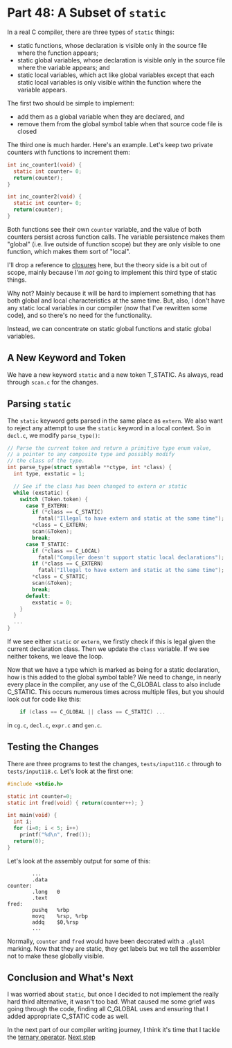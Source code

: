 # Part 48: A Subset of `static`

In a real C compiler, there are three types of `static` things:

 + static functions, whose declaration is visible only in the source
   file where the function appears;
 + static global variables, whose declaration is visible only in the source
   file where the variable appears; and
 + static local variables, which act like global variables except that
   each static local variables is only visible within the function
   where the variable appears.

The first two should be simple to implement:

  + add them as a global variable when they are declared, and
  + remove them from the global symbol table when that source code
    file is closed

The third one is much harder. Here's an example. Let's keep two private counters
with functions to increment them:

```c
int inc_counter1(void) {
  static int counter= 0;
  return(counter);
}

int inc_counter2(void) {
  static int counter= 0;
  return(counter);
}

```

Both functions see their own `counter` variable, and the value of both
counters persist across function calls. The variable persistence makes
them "global" (i.e. live outside of function scope) but they are only
visible to one function, which makes them sort of "local".

I'll drop a reference to
[closures](https://en.wikipedia.org/wiki/Closure_(computer_programming))
here, but the theory side is a bit out of scope, mainly because I'm
*not* going to implement this third type of static things.

Why not? Mainly because it will be hard to implement something that
has both global and local characteristics at the same time. But, also,
I don't have any static local variables in our compiler (now that I've
rewritten some code), and so there's no need for the functionality.

Instead, we can concentrate on static global functions and static global
variables.

## A New Keyword and Token

We have a new keyword `static` and a new token T_STATIC. As always,
read through `scan.c` for the changes.

## Parsing `static`

The `static` keyword gets parsed in the same place as `extern`. We also
want to reject any attempt to use the `static` keyword in a local context. So
in `decl.c`, we modify `parse_type()`:

```c
// Parse the current token and return a primitive type enum value,
// a pointer to any composite type and possibly modify
// the class of the type.
int parse_type(struct symtable **ctype, int *class) {
  int type, exstatic = 1;

  // See if the class has been changed to extern or static
  while (exstatic) {
    switch (Token.token) {
      case T_EXTERN:
        if (*class == C_STATIC)
          fatal("Illegal to have extern and static at the same time");
        *class = C_EXTERN;
        scan(&Token);
        break;
      case T_STATIC:
        if (*class == C_LOCAL)
          fatal("Compiler doesn't support static local declarations");
        if (*class == C_EXTERN)
          fatal("Illegal to have extern and static at the same time");
        *class = C_STATIC;
        scan(&Token);
        break;
      default:
        exstatic = 0;
    }
  }
  ...
}
```

If we see either `static` or `extern`, we firstly check if this is
legal given the current declaration class. Then we update the `class`
variable. If we see neither tokens, we leave the loop.

Now that we have a type which is marked as being for a static declaration,
how is this added to the global symbol table? We need to change, in
nearly every place in the compiler, any use of the C_GLOBAL class to
also include C_STATIC. This occurs numerous times across multiple files,
but you should look out for code like this:

```c
    if (class == C_GLOBAL || class == C_STATIC) ...
```

in `cg.c`, `decl.c`, `expr.c` and `gen.c`.

## Testing the Changes

There are three programs to test the changes, `tests/input116.c` through to
`tests/input118.c`. Let's look at the first one:

```c
#include <stdio.h>

static int counter=0;
static int fred(void) { return(counter++); }

int main(void) {
  int i;
  for (i=0; i < 5; i++)
    printf("%d\n", fred());
  return(0);
}
```

Let's look at the assembly output for some of this:

```
        ...
        .data
counter:
        .long   0
        .text
fred:
        pushq   %rbp
        movq    %rsp, %rbp
        addq    $0,%rsp
        ...
```

Normally, `counter` and `fred` would have been decorated with a `.globl`
marking. Now that they are static, they get labels but we tell the assembler
not to make these globally visible.

## Conclusion and What's Next

I was worried about `static`, but once I decided to not implement the really
hard third alternative, it wasn't too bad. What caused me some grief was
going through the code, finding all C_GLOBAL uses and ensuring that I added
appropriate C_STATIC code as well.

In the next part of our compiler writing journey, I think it's time that
I tackle the [ternary operator](https://en.wikipedia.org/wiki/%3F:). [Next step](../49_Ternary/Readme.md)
